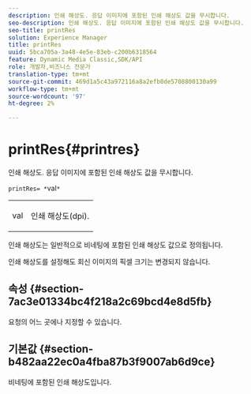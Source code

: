 ```yaml
---
description: 인쇄 해상도. 응답 이미지에 포함된 인쇄 해상도 값을 무시합니다.
seo-description: 인쇄 해상도. 응답 이미지에 포함된 인쇄 해상도 값을 무시합니다.
seo-title: printRes
solution: Experience Manager
title: printRes
uuid: 5bca705a-3a48-4e5e-83eb-c200b6318564
feature: Dynamic Media Classic,SDK/API
role: 개발자,비즈니스 전문가
translation-type: tm+mt
source-git-commit: 469d1a5c43a972116a8a2efb0de5708800130a99
workflow-type: tm+mt
source-wordcount: '97'
ht-degree: 2%

---
```



# printRes{#printres}

인쇄 해상도. 응답 이미지에 포함된 인쇄 해상도 값을 무시합니다.

`printRes= *`val`*`

<table id="simpletable_3B5576DD070547538E74D4059B3E8251"> 
 <tr class="strow"> 
  <td class="stentry"> <p><span class="varname"> val</span> </p> </td> 
  <td class="stentry"> <p>인쇄 해상도(dpi). </p></td> 
 </tr> 
</table>

인쇄 해상도는 일반적으로 비네팅에 포함된 인쇄 해상도 값으로 정의됩니다.

인쇄 해상도를 설정해도 회신 이미지의 픽셀 크기는 변경되지 않습니다.

## 속성 {#section-7ac3e01334bc4f218a2c69bcd4e8d5fb}

요청의 어느 곳에나 지정할 수 있습니다.

## 기본값 {#section-b482aa22ec0a4fba87b3f9007ab6d9ce}

비네팅에 포함된 인쇄 해상도입니다.
